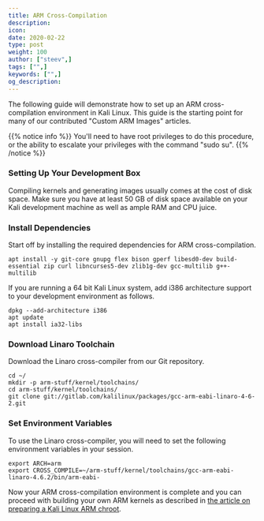 ```yaml
---
title: ARM Cross-Compilation
description:
icon:
date: 2020-02-22
type: post
weight: 100
author: ["steev",]
tags: ["",]
keywords: ["",]
og_description:
---
```


The following guide will demonstrate how to set up an ARM cross-compilation environment in Kali Linux. This guide is the starting point for many of our contributed "Custom ARM Images" articles.

{{% notice info %}}
You'll need to have root privileges to do this procedure, or the ability to escalate your privileges with the command "sudo su".
{{% /notice %}}

### Setting Up Your Development Box

Compiling kernels and generating images usually comes at the cost of disk space. Make sure you have at least 50 GB of disk space available on your Kali development machine as well as ample RAM and CPU juice.

### Install Dependencies

Start off by installing the required dependencies for ARM cross-compilation.

```
apt install -y git-core gnupg flex bison gperf libesd0-dev build-essential zip curl libncurses5-dev zlib1g-dev gcc-multilib g++-multilib
```

If you are running a 64 bit Kali Linux system, add i386 architecture support to your development environment as follows.

```
dpkg --add-architecture i386
apt update
apt install ia32-libs
```

### Download Linaro Toolchain

Download the Linaro cross-compiler from our Git repository.

```
cd ~/
mkdir -p arm-stuff/kernel/toolchains/
cd arm-stuff/kernel/toolchains/
git clone git://gitlab.com/kalilinux/packages/gcc-arm-eabi-linaro-4-6-2.git
```

### Set Environment Variables

To use the Linaro cross-compiler, you will need to set the following environment variables in your session.

```
export ARCH=arm
export CROSS_COMPILE=~/arm-stuff/kernel/toolchains/gcc-arm-eabi-linaro-4.6.2/bin/arm-eabi-
```

Now your ARM cross-compilation environment is complete and you can proceed with building your own ARM kernels as described in [the article on preparing a Kali Linux ARM chroot](/docs/development/kali-linux-arm-chroot/).
